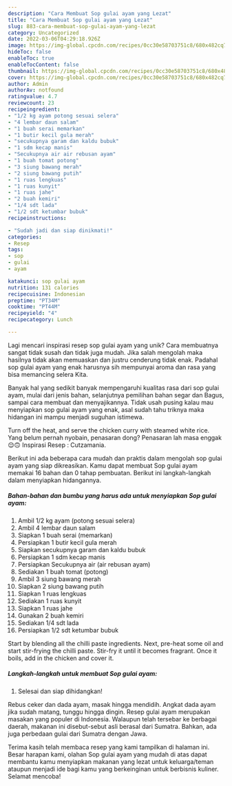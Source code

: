 ```yaml
---
description: "Cara Membuat Sop gulai ayam yang Lezat"
title: "Cara Membuat Sop gulai ayam yang Lezat"
slug: 883-cara-membuat-sop-gulai-ayam-yang-lezat
category: Uncategorized
date: 2022-03-06T04:29:18.926Z
image: https://img-global.cpcdn.com/recipes/0cc30e58703751c8/680x482cq70/sop-gulai-ayam-foto-resep-utama.jpg
hideToc: false
enableToc: true
enableTocContent: false
thumbnail: https://img-global.cpcdn.com/recipes/0cc30e58703751c8/680x482cq70/sop-gulai-ayam-foto-resep-utama.jpg
cover: https://img-global.cpcdn.com/recipes/0cc30e58703751c8/680x482cq70/sop-gulai-ayam-foto-resep-utama.jpg
author: Admin
authorAv: notfound
ratingvalue: 4.7
reviewcount: 23
recipeingredient:
- "1/2 kg ayam potong sesuai selera"
- "4 lembar daun salam"
- "1 buah serai memarkan"
- "1 butir kecil gula merah"
- "secukupnya garam dan kaldu bubuk"
- "1 sdm kecap manis"
- "Secukupnya air air rebusan ayam"
- "1 buah tomat potong"
- "3 siung bawang merah"
- "2 siung bawang putih"
- "1 ruas lengkuas"
- "1 ruas kunyit"
- "1 ruas jahe"
- "2 buah kemiri"
- "1/4 sdt lada"
- "1/2 sdt ketumbar bubuk"
recipeinstructions:

- "Sudah jadi dan siap dinikmati!"
categories:
- Resep
tags:
- sop
- gulai
- ayam

katakunci: sop gulai ayam 
nutrition: 131 calories
recipecuisine: Indonesian
preptime: "PT34M"
cooktime: "PT44M"
recipeyield: "4"
recipecategory: Lunch

---
```





Lagi mencari inspirasi resep sop gulai ayam yang unik? Cara membuatnya sangat tidak susah dan tidak juga mudah. Jika salah mengolah maka hasilnya tidak akan memuaskan dan justru cenderung tidak enak. Padahal sop gulai ayam yang enak harusnya sih mempunyai aroma dan rasa yang bisa memancing selera Kita.





Banyak hal yang sedikit banyak mempengaruhi kualitas rasa dari sop gulai ayam, mulai dari jenis bahan, selanjutnya pemilihan bahan segar dan Bagus, sampai cara membuat dan menyajikannya. Tidak usah pusing kalau mau menyiapkan sop gulai ayam yang enak,      asal sudah tahu triknya maka hidangan ini mampu menjadi suguhan istimewa.














Turn off the heat, and serve the chicken curry with steamed white rice. Yang belum pernah nyobain, penasaran dong? Penasaran lah masa enggak 😌🙃 Inspirasi Resep : Cutzamania.






Berikut ini ada beberapa cara mudah dan praktis dalam mengolah sop gulai ayam yang siap dikreasikan. Kamu dapat membuat Sop gulai ayam memakai 16 bahan dan 0 tahap pembuatan. Berikut ini langkah-langkah dalam menyiapkan hidangannya.

<!--inarticleads1-->

##### Bahan-bahan dan bumbu yang harus ada untuk menyiapkan Sop gulai ayam:

1. Ambil 1/2 kg ayam (potong sesuai selera)
1. Ambil 4 lembar daun salam
1. Siapkan 1 buah serai (memarkan)
1. Persiapkan 1 butir kecil gula merah
1. Siapkan secukupnya garam dan kaldu bubuk
1. Persiapkan 1 sdm kecap manis
1. Persiapkan Secukupnya air (air rebusan ayam)
1. Sediakan 1 buah tomat (potong)
1. Ambil 3 siung bawang merah
1. Siapkan 2 siung bawang putih
1. Siapkan 1 ruas lengkuas
1. Sediakan 1 ruas kunyit
1. Siapkan 1 ruas jahe
1. Gunakan 2 buah kemiri
1. Sediakan 1/4 sdt lada
1. Persiapkan 1/2 sdt ketumbar bubuk


Start by blending all the chilli paste ingredients. Next, pre-heat some oil and start stir-frying the chilli paste. Stir-fry it until it becomes fragrant. Once it boils, add in the chicken and cover it. 

<!--inarticleads2-->

##### Langkah-langkah untuk membuat Sop gulai ayam:


1. Selesai dan siap dihidangkan!

Rebus ceker dan dada ayam, masak hingga mendidih. Angkat dada ayam jika sudah matang, tunggu hingga dingin. Resep gulai ayam merupakan masakan yang populer di Indonesia. Walaupun telah tersebar ke berbagai daerah, makanan ini disebut-sebut asli berasal dari Sumatra. Bahkan, ada juga perbedaan gulai dari Sumatra dengan Jawa. 

Terima kasih telah membaca resep yang kami tampilkan di halaman ini. Besar harapan kami, olahan Sop gulai ayam yang mudah di atas dapat membantu kamu menyiapkan makanan yang lezat untuk keluarga/teman ataupun menjadi ide bagi kamu yang berkeinginan untuk berbisnis kuliner. Selamat mencoba!
